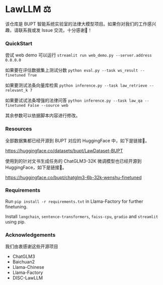 # LawLLM ⚖️
该仓库是 BUPT 智能系统实验室的法律大模型项目。如果你对我们的工作感兴趣，请联系我或发 Issue 交流，十分感谢🙏！

### QuickStart
尝试 web demo 可以运行
```streamlit run web_demo.py --server.address 0.0.0.0```

如果要在评估数据集上测试分数
```python eval.py --task ws_result --finetuned True```

如果要测试法条向量库检索
```python inference.py --task law_retrieve --relevant_k 7 ```

如果要试试法条增强的法律问答
```python inference.py --task law_qa --finetuned False --source web```

其余参数可以依据脚本内容进行修改。


### Resources
全部数据集都已经开源到 BUPT 对应的 HuggingFace 中，如下是链接🔗。

https://huggingface.co/datasets/bupt/LawDataset-BUPT

使用到的针对文书生成任务的 ChatGLM3-32K 微调模型也已经开源到 HuggingFace，如下是链接🔗。

https://huggingface.co/bupt/chatglm3-6b-32k-wenshu-finetuned

### Requirements

Run `pip install -r requirements.txt` in Llama-Factory for further finetuning.

Install `langchain`, `sentence-transformers`, `faiss-cpu`, `gradio` and `streamlit` using pip.


### Acknowledgements
我们由衷感谢这些开源项目
- ChatGLM3
- Baichuan2
- Llama-Chinese
- Llama-Factory
- DISC-LawLLM

<!-- readme: contributors -start -->
<!-- readme: contributors -end -->

